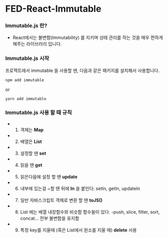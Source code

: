 # FED-React-Immutable

### Immutable.js 란?

- React에서는 불변함(Immutability) 를 지키며 상태 관리를 하는 것을 매우 편하게 해주는 라이브러리 입니다.

### Immutable.js 시작

프로젝트에서 immutable 을 사용할 땐, 다음과 같은 패키지를 설치해서 사용합니다.
```
npm add immutable
```
or

```
yarn add immutable
```

### Immutable.js 사용 할 때 규칙
- 1. 객체는 **Map**
- 2. 배열은 **List**
- 3. 설정할 땐 **set**
- 4. 읽을 땐 **get**
- 5. 읽은다음에 설정 할 땐 **update**
- 6. 내부에 있는걸 ~할 떈 뒤에 **In** 을 붙인다: setIn, getIn, updateIn
- 7. 일반 자바스크립트 객체로 변환 할 땐 **toJS()**
- 8. List 에는 배열 내장함수와 비슷함 함수들이 있다. -push, slice, filter, sort, concat... 전부 불변함을 유지함
- 9. 특정 key를 지울때 (혹은 List에서 원소를 지울 때) **delete** 사용
